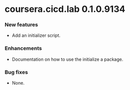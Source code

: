 # coursera.cicd.lab 0.1.0.9134

### New features

* Add an initializer script.

### Enhancements

* Documentation on how to use the initialize a package.

### Bug fixes

* None.